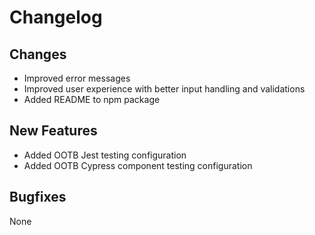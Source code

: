 # Changelog

## Changes

- Improved error messages
- Improved user experience with better input handling and validations
- Added README to npm package

## New Features

- Added OOTB Jest testing configuration
- Added OOTB Cypress component testing configuration

## Bugfixes

None
